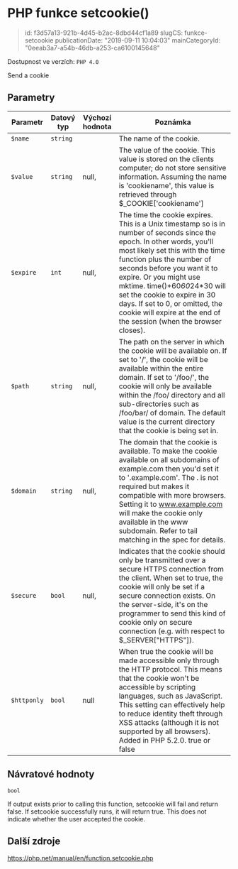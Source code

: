 PHP funkce setcookie()
================================

> id: f3d57a13-921b-4d45-b2ac-8dbd44cf1a89
> slugCS: funkce-setcookie
> publicationDate: "2019-09-11 10:04:03"
> mainCategoryId: "0eeab3a7-a54b-46db-a253-ca6100145648"

Dostupnost ve verzích: `PHP 4.0`

Send a cookie


Parametry
--------------

| Parametr | Datový typ | Výchozí hodnota | Poznámka |
|-----|-----|-----|-----|
| `$name` | `string` |  | The name of the cookie. |
| `$value` | `string` | null, | The value of the cookie. This value is stored on the clients computer; do not store sensitive information. Assuming the name is 'cookiename', this value is retrieved through $_COOKIE['cookiename'] |
| `$expire` | `int` | null, | The time the cookie expires. This is a Unix timestamp so is in number of seconds since the epoch. In other words, you'll most likely set this with the time function plus the number of seconds before you want it to expire. Or you might use mktime. time()+60*60*24*30 will set the cookie to expire in 30 days. If set to 0, or omitted, the cookie will expire at the end of the session (when the browser closes). |
| `$path` | `string` | null, | The path on the server in which the cookie will be available on. If set to '/', the cookie will be available within the entire domain. If set to '/foo/', the cookie will only be available within the /foo/ directory and all sub-directories such as /foo/bar/ of domain. The default value is the current directory that the cookie is being set in. |
| `$domain` | `string` | null, | The domain that the cookie is available. To make the cookie available on all subdomains of example.com then you'd set it to '.example.com'. The . is not required but makes it compatible with more browsers. Setting it to www.example.com will make the cookie only available in the www subdomain. Refer to tail matching in the spec for details. |
| `$secure` | `bool` | null, | Indicates that the cookie should only be transmitted over a secure HTTPS connection from the client. When set to true, the cookie will only be set if a secure connection exists. On the server-side, it's on the programmer to send this kind of cookie only on secure connection (e.g. with respect to $_SERVER["HTTPS"]). |
| `$httponly` | `bool` | null | When true the cookie will be made accessible only through the HTTP protocol. This means that the cookie won't be accessible by scripting languages, such as JavaScript. This setting can effectively help to reduce identity theft through XSS attacks (although it is not supported by all browsers). Added in PHP 5.2.0. true or false |


Návratové hodnoty
----------------

`bool`

If output exists prior to calling this function,
setcookie will fail and return false. If
setcookie successfully runs, it will return true.
This does not indicate whether the user accepted the cookie.

Další zdroje
------------

https://php.net/manual/en/function.setcookie.php

